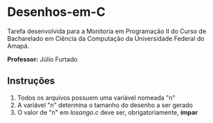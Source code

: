 # Desenhos-em-C
Tarefa desenvolvida para a Monitoria em Programação II do Curso de Bacharelado em Ciência da Computação da Universidade Federal do Amapá.

**Professor:** Júlio Furtado

## Instruções
1. Todos os arquivos possuem uma variável nomeada "n"
2. A variável "n" determina o tamanho do desenho a ser gerado
3. O valor de "n" em _losango.c_ deve ser, obrigatoriamente, **ímpar** 
